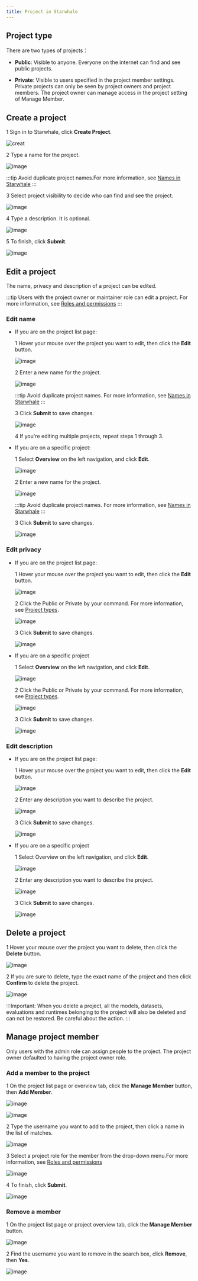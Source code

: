 ```yaml
---
title: Project in Starwhale
---
```


## Project type

There are two types of projects：

- **Public**: Visible to anyone. Everyone on the internet can find and see public projects.

- **Private**: Visible to users specified in the project member settings. Private projects can only be seen by project owners and project members. The project owner can manage access in the project setting of Manage Member.

## Create a project 

1 Sign in to Starwhale, click **Create Project**.

![creat](https://user-images.githubusercontent.com/101299635/234524179-43ed6154-7379-4cae-8be4-471f95fd7c14.PNG)

2 Type a name for the project.

![image](https://user-images.githubusercontent.com/101299635/234500891-50baad51-1b52-4164-91e2-b14a2fec6b7a.png)

:::tip 
Avoid duplicate project names.For more information, see [Names in Starwhale](https://doc.starwhale.ai/docs/concepts/names)
:::  

3 Select project visibility to decide who can find and see the project.

![image](https://user-images.githubusercontent.com/101299635/234525424-e83b40e2-81f1-4ca0-bcac-85996980de70.png) 

4 Type a description. It is optional.

![image](https://user-images.githubusercontent.com/101299635/234525839-60012e61-d0a3-40f2-afb6-7133265be678.png)

5 To finish, click **Submit**.

![image](https://user-images.githubusercontent.com/101299635/234525918-6085832b-041c-41ba-9d8d-3293a38d4eda.png)

## Edit a project

The name, privacy and description  of a project can be edited.

:::tip
Users with the project owner or maintainer role can edit a project. For more information, see [Roles and permissions](https://doc.starwhale.ai/docs/concepts/roles-permissions)
:::

### Edit name

- If you are on the project list page:

  1 Hover your mouse over the project you want to edit, then click the **Edit** button.
  
  ![image](https://user-images.githubusercontent.com/101299635/234529708-6e0cb61a-c0a7-47ee-bd75-faa37e3de0f7.png)

  2 Enter a new name for the project. 
  
  ![image](https://user-images.githubusercontent.com/101299635/234529767-7c8e6e3d-2593-46b3-b7fa-783f35c3fc3a.png)

  :::tip
  Avoid duplicate project names. For more information, see [Names in Starwhale](https://doc.starwhale.ai/docs/concepts/names)
  :::

  3 Click **Submit** to save changes.
  
  ![image](https://user-images.githubusercontent.com/101299635/234529893-b024a6dd-1538-4f91-a972-c5e3985836e8.png)

  4 If you're editing multiple projects, repeat steps 1 through 3.

- If you are on a specific project:

  1 Select **Overview** on the left navigation, and click **Edit**.

  ![image](https://user-images.githubusercontent.com/101299635/234533083-6abdef2a-d6f1-41d2-861b-9f4c908b49a5.png)

  2 Enter a new name for the project. 
  
  ![image](https://user-images.githubusercontent.com/101299635/234533339-dbd923f1-9ec1-4377-86f4-20aedf737c89.png)

  :::tip
  Avoid duplicate project names. For more information, see [Names in Starwhale](https://doc.starwhale.ai/docs/concepts/names)
  :::

  3 Click **Submit** to save changes.
  
  ![image](https://user-images.githubusercontent.com/101299635/234533711-4cb6c94b-bfab-4578-9ba6-42bcbeebe5f7.png)

### Edit privacy
  
- If you are on the project list page:

  1 Hover your mouse over the project you want to edit, then click the **Edit** button.
  
  ![image](https://user-images.githubusercontent.com/101299635/234533934-c2233d95-034b-46dc-99d3-d636b9c5d69f.png)

  2 Click the Public or Private by your command. For more information, see [Project types](https://github.com/star-whale/starwhale/new/main/docs/docs/instances/server#project).
  
  ![image](https://user-images.githubusercontent.com/101299635/234534713-b565fb4f-24e4-4f8d-8f33-eb75f9b20637.png)

  3 Click **Submit** to save changes.
  
  ![image](https://user-images.githubusercontent.com/101299635/234534833-4d3b9f03-dbcc-41d2-a7cd-646cc4febf63.png)

- If you are on a specific project

  1 Select **Overview** on the left navigation, and click **Edit**.
  
  ![image](https://user-images.githubusercontent.com/101299635/234535207-3da5c9f9-e369-429c-80a7-3baeb78fea94.png)

  2 Click the Public or Private by your command. For more information, see [Project types](https://github.com/star-whale/starwhale/new/main/docs/docs/instances/server#project).
  
  ![image](https://user-images.githubusercontent.com/101299635/234535597-e9b43c84-973b-4c20-93a7-49a910d3556d.png)

  3 Click **Submit** to save changes.
  
  ![image](https://user-images.githubusercontent.com/101299635/234535726-e512fb49-7581-44e4-bb96-2a807b614313.png)

### Edit description

- If you are on the project list page:

  1 Hover your mouse over the project you want to edit, then click the **Edit** button.
  
  ![image](https://user-images.githubusercontent.com/101299635/234536039-91af427a-d598-41f9-ba02-f41a6dcdfb78.png)

  2 Enter any description you want to describe the project.
  
  ![image](https://user-images.githubusercontent.com/101299635/234536251-7bb5b9a9-8b44-41f6-b4f0-fb44afa931be.png)

  3 Click **Submit** to save changes.
  
  ![image](https://user-images.githubusercontent.com/101299635/234536372-760fffcd-9c85-413f-a4dd-f6708b65e6ab.png)

- If you are on a specific project

  1 Select Overview on the left navigation, and click **Edit**.

  ![image](https://user-images.githubusercontent.com/101299635/234536611-aed1e46e-ef90-4c03-887d-9354df09c300.png)

  2 Enter any description you want to describe the project.
  
  ![image](https://user-images.githubusercontent.com/101299635/234536766-149cf0d1-2c0c-4fdf-89b0-83fc122131a5.png)

  3 Click **Submit** to save changes.
  
  ![image](https://user-images.githubusercontent.com/101299635/234536876-30a7ca20-f9b2-40a4-85a9-f12829aed4d6.png)

## Delete a project

1 Hover your mouse over the project you want to delete, then click the **Delete** button.

![image](https://user-images.githubusercontent.com/101299635/234537210-73ef26df-ffdb-4e53-bafa-c1a5b8b04dc5.png)

2 If you are sure to delete, type the exact name of the project and then click **Confirm** to delete the project.

![image](https://user-images.githubusercontent.com/101299635/234537332-410aee89-6324-4fa1-8d6a-882d2ac20cd7.png)

:::Important:
When you delete a project, all the models, datasets, evaluations and runtimes belonging to the project will also be deleted and can not be restored. Be careful about the action.
:::

## Manage project member 

Only users with the admin role can assign people to the project. The project owner defaulted to having the project owner role.

### Add a member to the project

1 On the project list page or overview tab, click the **Manage Member** button, then **Add Member**.

![image](https://user-images.githubusercontent.com/101299635/234537971-e2578085-f83c-48a5-b82f-50e57f7efb95.png)

![image](https://user-images.githubusercontent.com/101299635/234538048-d361a268-e33d-45c0-bc88-2527b04712dd.png)

2 Type the username you want to add to the project, then click a name in the list of matches.

![image](https://user-images.githubusercontent.com/101299635/234538143-f5423d13-3255-42cd-89f8-723fe6281222.png)

3 Select a project role for the member from the drop-down menu.For more information, see [Roles and permissions](https://doc.starwhale.ai/docs/concepts/roles-permissions)

![image](https://user-images.githubusercontent.com/101299635/234538239-bd9cf299-0861-4579-a30a-adbe5d9a18b9.png)

4 To finish, click **Submit**.

![image](https://user-images.githubusercontent.com/101299635/234538410-98212746-005c-4ba9-950a-3b2ee137e210.png)

### Remove a member

1 On the project list page or project overview tab, click the **Manage Member** button. 

![image](https://user-images.githubusercontent.com/101299635/234538761-4de0b42b-3ebe-4c6e-9b2a-585665d003e7.png)

2 Find the username you want to remove in the search box, click **Remove**, then **Yes**.

![image](https://user-images.githubusercontent.com/101299635/234538825-c29efbe8-7b17-47d1-bcea-9bc53b145b21.png)

